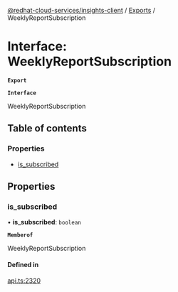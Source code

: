 [@redhat-cloud-services/insights-client](../README.md) / [Exports](../modules.md) / WeeklyReportSubscription

# Interface: WeeklyReportSubscription

**`Export`**

**`Interface`**

WeeklyReportSubscription

## Table of contents

### Properties

- [is\_subscribed](WeeklyReportSubscription.md#is_subscribed)

## Properties

### is\_subscribed

• **is\_subscribed**: `boolean`

**`Memberof`**

WeeklyReportSubscription

#### Defined in

[api.ts:2320](https://github.com/RedHatInsights/javascript-clients/blob/master/packages/insights/api.ts#L2320)
